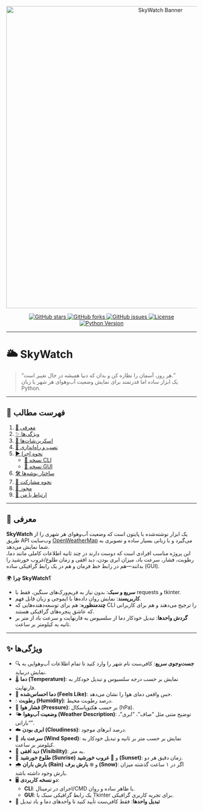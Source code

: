 <p align="center">
  <img src="https://raw.githubusercontent.com/arshiakia/SkyWatch/main/assets/banner.png" alt="SkyWatch Banner" width="800"/>
</p>

<p align="center">
  <a href="https://github.com/arshiakia/SkyWatch/stargazers">
    <img src="https://img.shields.io/github/stars/arshiakia/SkyWatch?style=social" alt="GitHub stars"/>
  </a>
  <a href="https://github.com/arshiakia/SkyWatch/network/members">
    <img src="https://img.shields.io/github/forks/arshiakia/SkyWatch?style=social" alt="GitHub forks"/>
  </a>
  <a href="https://github.com/arshiakia/SkyWatch/issues">
    <img src="https://img.shields.io/github/issues/arshiakia/SkyWatch" alt="GitHub issues"/>
  </a>
  <a href="https://github.com/arshiakia/SkyWatch/blob/main/LICENSE">
    <img src="https://img.shields.io/github/license/arshiakia/SkyWatch" alt="License"/>
  </a>
  <a href="https://python.org">
    <img src="https://img.shields.io/badge/python-3.7%2B-blue" alt="Python Version"/>
  </a>
</p>

---

# 🌥️ SkyWatch

> “هر روز، آسمان را نظاره کن و بدان که دنیا همیشه در حال تغییر است.”  
> یک ابزار ساده اما قدرتمند برای نمایش وضعیت آب‌وهوای هر شهر با زبان Python.

---

## 📒 فهرست مطالب

1. [📝 معرفی](#%E2%8C%90-%D9%85%D8%B9%D8%B1%D9%81%DB%8C)  
2. [✨ ویژگی‌ها](#%E2%8C%90-%D9%88%DB%8C%DA%98%DA%AF%DB%8C%E2%80%8C%D9%87%D8%A7)  
3. [📸 اسکرین‌شات‌ها](#%E2%8C%90-%D8%A7%D8%B3%DA%A9%D8%B1%DB%8C%D9%86%E2%80%8C%D8%B4%D8%A7%D8%AA%E2%80%8C%D9%87%D8%A7)  
4. [🚀 نصب و راه‌اندازی](#%E2%8C%90-%D9%86%D8%B5%D8%A8-%D9%88-%D8%B1%D8%A7%D9%87%E2%80%8C%D8%A7%D9%86%D8%AF%D8%A7%D8%B2%DB%8C)  
5. [▶️ نحوه اجرا](#%E2%8C%90-%D9%86%D8%AD%D9%88%D9%87-%D8%A7%D8%AC%D8%B1%D8%A7)  
    - [🔹 نسخه CLI](#%EF%B8%8F-نسخه-cli)  
    - [🔹 نسخه GUI](#%EF%B8%8F-نسخه-gui)  
6. [🛠️ ساختار پوشه‌ها](#%E2%8C%90-%D8%B3%D8%A7%D8%AE%D8%AA%D8%A7%D8%B1-%D9%BE%D9%88%D8%B4%D9%87%E2%80%8C%D9%87%D8%A7)  
7. [🤝 نحوه مشارکت](#%E2%8C%90-%D9%86%D8%AD%D9%88%D9%87-%D9%85%D8%B4%D8%A7%D8%B1%DA%A9%D8%AA)  
8. [📄 مجوز](#%E2%8C%90-%D9%85%D8%AC%D9%88%D8%B2)  
9. [📡 ارتباط با من](#%E2%8C%90-%D8%A7%D8%B1%D8%AA%D8%A8%D8%A7%D8%B7-%D8%A8%D8%A7-%D9%85%D9%86)

---

## 📝 معرفی

**SkyWatch** یک ابزار نوشته‌شده با پایتون است که وضعیت آب‌وهوای هر شهری را از طریق API وب‌سایت [OpenWeatherMap](https://openweathermap.org/api) می‌گیرد و با زبانی بسیار ساده و تصویری به شما نمایش می‌دهد.  
این پروژه مناسب افرادی است که دوست دارند در چند ثانیه اطلاعات کاملی مانند دما، رطوبت، فشار، سرعت باد، میزان ابری بودن، دید افقی و زمان طلوع/غروب خورشید را بدانند—هم در رابط خط فرمان و هم در یک رابط گرافیکی ساده (GUI).

🌍 **چرا SkyWatch؟**  
- **سریع و سبک**: بدون نیاز به فریم‌ورک‌های سنگین، فقط با requests و tkinter.  
- **کاربرپسند**: نمایش روان داده‌ها با ایموجی و زبان قابل فهم.  
- **چندمنظوره**: هم برای توسعه‌دهنده‌هایی که CLI را ترجیح می‌دهند و هم برای کاربرانی که عاشق پنجره‌های گرافیکی هستند.  
- **گردش واحدها**: تبدیل خودکار دما از سلسیوس به فارنهایت و سرعت باد از متر بر ثانیه به کیلومتر بر ساعت.

---

## ✨ ویژگی‌ها

- 🔍 **جست‌وجوی سریع**: کافی‌ست نام شهر را وارد کنید تا تمام اطلاعات آب‌وهوایی به نمایش دربیاید.  
- 🌡️ **دما (Temperature)**: نمایش بر حسب درجه سلسیوس و تبدیل خودکار به فارنهایت.  
- 🤒 **دما احساس‌شده (Feels Like)**: حس واقعی دمای هوا را نشان می‌دهد.  
- 💧 **رطوبت (Humidity)**: درصد رطوبت محیط.  
- 📏 **فشار هوا (Pressure)**: بر حسب هکتوپاسکال (hPa).  
- 🌤️ **وضعیت آب‌وهوا (Weather Description)**: توضیح متنی مثل “صاف”، “ابری”، “بارانی”.  
- ☁️ **ابری بودن (Cloudiness)**: درصد ابرهای موجود.  
- 💨 **سرعت باد (Wind Speed)**: نمایش بر حسب متر بر ثانیه و تبدیل خودکار به کیلومتر بر ساعت.  
- 👀 **دید افقی (Visibility)**: به متر.  
- 🌅 **طلوع خورشید (Sunrise)** و 🌇 **غروب خورشید (Sunset)**: زمان دقیق هر دو.  
- 🌧️ **بارش باران (Rain)** و ❄️ **بارش برف (Snow)**: اگر در ۱ ساعت گذشته میزان بارش وجود داشته باشد.  
- 🖥️ **دو نسخه کاربردی**:  
  - **CLI**: اجرای در ترمینال/CMD با ظاهر ساده و روان.  
  - **GUI**: یک رابط گرافیکی سبک با Tkinter برای تجربه کاربری گرافیکی.  
- 🔄 **تبدیل واحدها**: فقط کافی‌ست تأیید کنید تا واحدهای دما و باد تبدیل
